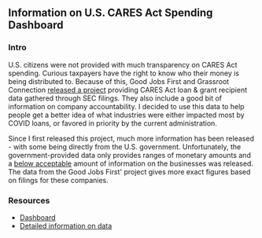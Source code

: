 ## Information on U.S. CARES Act Spending Dashboard

### Intro

U.S. citizens were not provided with much transparency on CARES Act spending. Curious taxpayers have the right to know who their money is being distributed to. Because of this, Good Jobs First and Grassroot Connection [released a project](https://covidstimuluswatch.org/sources) providing CARES Act loan & grant recipient data gathered through SEC filings. They also include a good bit of information on company accountability. I decided to use this data to help people get a better idea of what industries were either impacted most by COVID loans, or favored in priority by the current administration.

Since I first released this project, much more information has been released - with some being directly from the U.S. government. Unfortunately, the government-provided data only provides ranges of monetary amounts and a [below acceptable](https://www.nbcnews.com/business/business-news/judge-orders-trump-administration-reveal-ppp-loan-data-it-sought-n1246792) amount of information on the businesses was released. The data from the Good Jobs First' project gives more exact figures based on filings for these companies.

### Resources

* [Dashboard](https://atamalu.shinyapps.io/covid_loans/)
* [Detailed information on data](https://covidstimuluswatch.org/sources)
